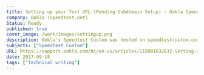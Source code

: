 ```yaml
---
title: Setting up your Test URL (Pending Subdomain Setup) – Ookla Speedtest Custom
company: Ookla (Speedtest.net)
Status: Ready
published: true
cover_image: /work/images/settingup.png
description: Ookla's Speedtest Custom was hosted on speedtestcustom.com as a service to help licensed vendors to configure and eventually reference through an HTML5 iframe on their website. This required every test instance to define a custom subdomain that worked as their licensed Test URL. As this detail was a major change for users used to the self-hosted legacy technology, it required a guide to help vendors understand the purpose of the major step in setting up their process.
subjects: ["Speedtest Custom"]
URL: https://support.ookla.com/hc/en-us/articles/115001632632-Setting-up-your-Test-URL-Pending-Subdomain-Setup-
date: 2017-09-18
tags: ["Technical writing"]
---
```


